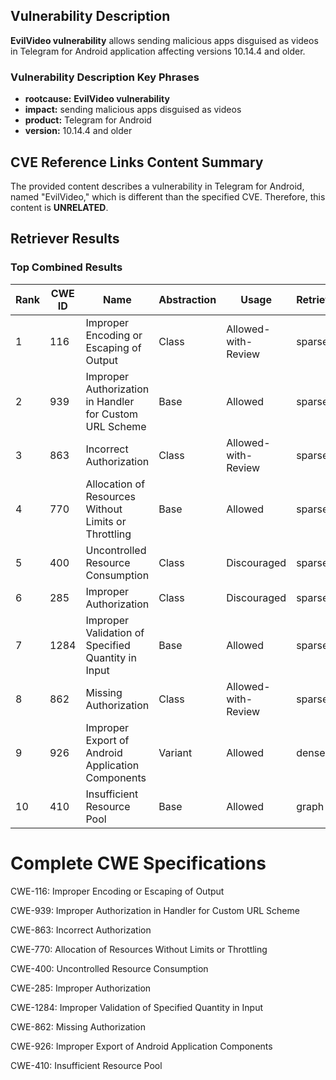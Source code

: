 ## Vulnerability Description
**EvilVideo vulnerability** allows sending malicious apps disguised as videos in Telegram for Android application affecting versions 10.14.4 and older.

### Vulnerability Description Key Phrases
- **rootcause:** **EvilVideo vulnerability**
- **impact:** sending malicious apps disguised as videos
- **product:** Telegram for Android
- **version:** 10.14.4 and older

## CVE Reference Links Content Summary
The provided content describes a vulnerability in Telegram for Android, named "EvilVideo," which is different than the specified CVE. Therefore, this content is **UNRELATED**.

## Retriever Results

### Top Combined Results

| Rank | CWE ID | Name | Abstraction | Usage  | Retrievers | Individual Scores |
|------|--------|------|-------------|-------|------------|-------------------|
| 1 | 116 | Improper Encoding or Escaping of Output | Class | Allowed-with-Review | sparse | 0.101 |
| 2 | 939 | Improper Authorization in Handler for Custom URL Scheme | Base | Allowed | sparse | 0.098 |
| 3 | 863 | Incorrect Authorization | Class | Allowed-with-Review | sparse | 0.098 |
| 4 | 770 | Allocation of Resources Without Limits or Throttling | Base | Allowed | sparse | 0.097 |
| 5 | 400 | Uncontrolled Resource Consumption | Class | Discouraged | sparse | 0.096 |
| 6 | 285 | Improper Authorization | Class | Discouraged | sparse | 0.095 |
| 7 | 1284 | Improper Validation of Specified Quantity in Input | Base | Allowed | sparse | 0.094 |
| 8 | 862 | Missing Authorization | Class | Allowed-with-Review | sparse | 0.093 |
| 9 | 926 | Improper Export of Android Application Components | Variant | Allowed | dense | 0.517 |
| 10 | 410 | Insufficient Resource Pool | Base | Allowed | graph | 0.002 |



# Complete CWE Specifications

CWE-116: Improper Encoding or Escaping of Output

CWE-939: Improper Authorization in Handler for Custom URL Scheme

CWE-863: Incorrect Authorization

CWE-770: Allocation of Resources Without Limits or Throttling

CWE-400: Uncontrolled Resource Consumption

CWE-285: Improper Authorization

CWE-1284: Improper Validation of Specified Quantity in Input

CWE-862: Missing Authorization

CWE-926: Improper Export of Android Application Components

CWE-410: Insufficient Resource Pool